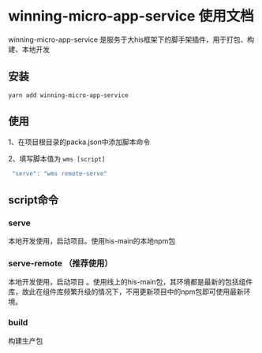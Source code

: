 # winning-micro-app-service 使用文档

winning-micro-app-service 是服务于大his框架下的脚手架插件，用于打包、构建、本地开发

## 安装

```shell
yarn add winning-micro-app-service
```

## 使用
1、在项目根目录的packa.json中添加脚本命令

2、填写脚本值为 `wms [script]`

```js
 "serve": "wms remote-serve"
```


## script命令
### serve
本地开发使用，启动项目。使用his-main的本地npm包

### serve-remote （推荐使用）
本地开发使用，启动项目 。使用线上的his-main包，其环境都是最新的包括组件库，故此在组件库频繁升级的情况下，不用更新项目中的npm包即可使用最新环境。

### build 
构建生产包
